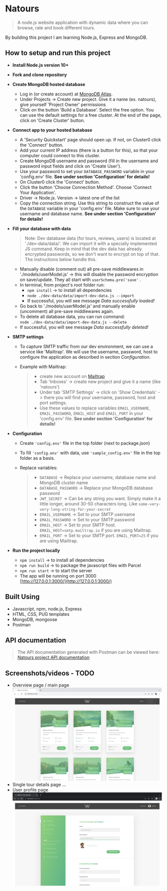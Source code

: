 # Natours

> A node.js website application with dynamic data where you can browse, rate and book different tours.

By building this project I am learning Node.js, Express and MongoDB.

## How to setup and run this project

- **Install Node.js version 10+**

- **Fork and clone repository**

- **Create MongoDB hosted database**

  - Log in (or create account) at [MongoDB Atlas](https://account.mongodb.com/account/login).
  - Under Projects -> Create new project. Give it a name (ex. natours), give yourself 'Project Owner' permissions
  - Click on the button 'Build a Database'. Select the free option. You can use the default settings for a free cluster. At the end of the page, click on 'Create Cluster' button.

- **Connect app to your hosted batabase**

  - A 'Security Quickstart' page should open up. If not, on Cluster0 click the 'Connect' button.
  - Add your current IP address (there is a button for this), so that your computer could connect to this cluster.
  - Create MongoDB username and password (fill in the username and password input fields and click on 'Create User').
  - Use your password to set your `DATABASE_PASSWORD` variable in your 'config.env' file. **See under section 'Configuration' for details!**
  - On Cluster0 click the 'Connect' button.
  - Click the button 'Choose Connection Method'. Choose 'Connect Your Application'.
  - Driver -> Node.js. Version -> latest one of the list
  - Copy the connection string. Use this string to construct the value of the `DATABASE` variable in your 'config.env' file. Make sure to use your username and database name. **See under section 'Configuration' for details!**

- **Fill your database with data**

  > Note: Dev database data (for tours, reviews, users) is located at './dev-data/data/'. We can import it with a specially implemented JS command. Keep in mind that the dev data has already encrypted passwords, so we don't want to encrypt on top of that. The instructions below handle this.

  - Manually disable (comment out) all pre-save middlewares in './models/userModel.js' -> this will disable the password encryption on save/update. They all start with `userSchema.pre('save'` .
  - In terminal, from project's root folder run:
    - `npm install` -> to install all dependencies
    - `node ./dev-data/data/import-dev-data.js --import`
    - If successful, you will see message _Data successfully loaded!_
  - Go back to './models/userModel.js' and manually enable (uncomment) all pre-save middlewares again.
  - To delete all database data, you can run command:  
    `node ./dev-data/data/import-dev-data.js --delete`
  - If successful, you will see message _Data successfully deleted!_

- **SMTP settings**

  - To capture SMTP traffic from our dev environment, we can use a service like 'Mailtrap'. We will use the username, password, host to configure the application as described in section _Configuration_.

  - Example with Mailtrap:
    > - create new account on [Mailtrap](https://mailtrap.io/)
    > - Tab 'Inboxes' -> create new project and give it a name (like 'natours')
    > - Under tab 'SMTP Settings' -> click on 'Show Credentials' -> there you will find your username, password, host and port settings.
    > - Use these values to replace variables `EMAIL_USERNAME`, `EMAIL_PASSWORD`, `EMAIL_HOST` and `EMAIL_PORT` in your 'config.env' file. **See under section 'Configuration' for details!**

- **Configuration**

  - Create `'config.env'` file in the top folder (next to package.json)

  - To fill `'config.env'` with data, use `'sample_config.env'` file in the top folder as a basis.

  - Replace variables:

    > - `DATABASE` -> Replace your username, database name and MongoDB cluster name
    > - `DATABASE_PASSWORD` -> Replace your MongoDB database password
    > - `JWT_SECRET` -> Can be any string you want. Simply make it a little longer, around 30-50 characters long. Like `some-very-very-long-string-for-your-secret`
    > - `EMAIL_USERNAME` -> Set to your SMTP username
    > - `EMAIL_PASSWORD` -> Set to your SMTP password
    > - `EMAIL_HOST` -> Set to your SMTP host. `EMAIL_HOST=smtp.mailtrap.io` if you are using Mailtrap.
    > - `EMAIL_PORT` -> Set to your SMTP port. `EMAIL_PORT=25` if you are using Mailtrap.

- **Run the project locally**
  - `npm install` -> to install all dependencies
  - `npm run build` -> to package the javascript files with Parcel
  - `npm run start` -> to start the server
  - The app will be running on port 3000  
    [http://127.0.0.1:3000/](http://127.0.0.1:3000/)

## Built Using

- Javascript, npm, node.js, Express
- HTML, CSS, PUG templates
- MongoDB, mongoose
- Postman

## API documentation

> The API documentation generated with Postman can be viewed here: [Natours project API documentation](https://documenter.getpostman.com/view/16347966/UVR5rpUQ)

## Screenshots/videos - TODO

- Overview page / main page
  ![Overview page](./public/project-media/natours_overview-page.png)
- Single tour details page
  ...
- User profile page
  ![User profile page](./public/project-media/natours_user-page.png)
